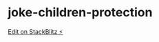 # joke-children-protection

[Edit on StackBlitz ⚡️](https://stackblitz.com/edit/web-platform-mdtu19)